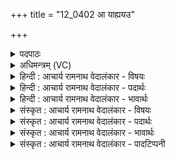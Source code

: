 +++
title = "12_0402 आ याह्ययउ"

+++
<details><summary>पदपाठः</summary>

आ꣢। या꣣हि। अय꣢म्। इ꣡न्द꣢꣯वे। अ꣡श्व꣢꣯पते। अ꣡श्व꣢꣯। प꣣ते। गो꣡प꣢꣯ते। गो। प꣣ते। उ꣡र्व꣢꣯रापते। उ꣡र्व꣢꣯रा। प꣣ते। सो꣡म꣢꣯म्। सो꣣मपते। सोम। पते। पिब। ४०२।
</details>

<details><summary>अधिमन्त्रम् (VC)</summary>

- इन्द्रः
- सौभरि: काण्व:
- ककुप्
- ऋषभः
- ऐन्द्रं काण्डम्
</details>

<details><summary>हिन्दी : आचार्य रामनाथ वेदालंकार - विषयः</summary>

अगले मन्त्र में इन्द्र नाम से परमात्मा, जीवात्मा आदि का आह्वान किया गया है।
</details>

<details><summary>हिन्दी : आचार्य रामनाथ वेदालंकार - पदार्थः</summary>

पदार्थान्वय -  प्रथम—परमात्मा के पक्ष में। हे (अश्वपते) घोड़ों के अथवा अश्व नाम से प्रसिद्ध अग्नि, बादल आदि के अधीश्वर, (गोपते) गाय पशुओं के अथवा सूर्यकिरणों के अधीश्वर, (उर्वरापते) उपजाऊ भूमियों के अधीश्वर इन्द्र परमात्मन् ! (अयम्) यह आप (इन्दवे) आनन्दरस के प्रवाह के लिए (आ याहि) आओ, मेरे हृदय में प्रकट होवो। हे (सोमपते) मेरे मनरूप चन्द्रमा के अधीश्वर ! आप (सोमम्) मेरे श्रद्धारस का (पिब) पान करो ॥ द्वितीय—जीवात्मा के पक्ष में। हे (अश्वपते) इन्द्रिय रूप घोड़ों के स्वामी, (गोपते) वाणियों और प्राणों के स्वामी, (उर्वरापते) ऋद्धि-सिद्धि की उपजाऊ बुद्धि के स्वामी मेरे अन्तरात्मन् ! (अयम्) यह तू (इन्दवे) परमेश्वरोपासना का आनन्द पाने के लिए (आ याहि) तैयार हो। हे (सोमपते) मन के स्वामी ! तू (सोमम्) ब्रह्मानन्द-रस का (पिब) पान कर ॥४॥ इस मन्त्र में श्लेषालङ्कार है, ‘पते’ की आवृत्ति में लाटानुप्रास और ‘सोम’ की आवृत्ति में यमक है ॥४॥
</details>

<details><summary>हिन्दी : आचार्य रामनाथ वेदालंकार - भावार्थः</summary>

भावार्थ -  जो जीवात्मा शरीरस्थ मन, बुद्धि, प्राण, चक्षु, श्रोत्र आदि का तथा ज्ञान, कर्म आदि का अधिष्ठाता है, उसे चाहिए कि नित्य जगदीश्वर की उपासना से ब्रह्मानन्द-रस को प्राप्त करे ॥४॥
</details>

<details><summary>संस्कृत : आचार्य रामनाथ वेदालंकार - विषयः</summary>

अथेन्द्रनाम्ना परमात्मजीवात्मादीनाह्वयति।
</details>

<details><summary>संस्कृत : आचार्य रामनाथ वेदालंकार - पदार्थः</summary>

पदार्थान्वय -  प्रथमः—परमात्मपरः। हे (अश्वपते) अश्वपशूनाम् अ्श्वनाम्ना ख्यातानाम् अग्निपर्जन्यादीनां२ वा अधीश्वर, (गोपते) गवां धेनूनाम् आदित्यकिरणानां वा अधीश्वर, (उर्वरापते) बहुसस्योत्पादनसमर्थानां भूमीनाम् अधीश्वर इन्द्र परमात्मन् ! (अयम्) एष त्वम् (इन्दवे) आनन्दरसप्रवाहाय (आयाहि) आगच्छ, हृदये प्रकटीभव। हे (सोमपते३) मम मनश्चन्द्रस्य अधीश्वर ! त्वम् (सोमम्) मदीयं श्रद्धारसम् (पिब) आस्वादय ॥ अथ द्वितीयः—जीवात्मपरः। हे (अश्वपते) शरीरस्थे नियुक्तानाम् इन्द्रियरूपाणामश्वानां स्वामिन् ! आत्मानं रथिनं विद्धि शरीरं रथमेव तु। इन्द्रियाणि हयानाहुः। कठ० ३।३,४। (गोपते) गवां वाचां प्राणानां वा स्वामिन् ! गौरिति वाङ्नाम। निघं० १।११। प्राणो हि गौः। श० ४।३।४।२५। (उर्वरापते) ऋद्धिसिद्ध्युत्पादनक्षमायाः बुद्धेः स्वामिन् मम अन्तरात्मन् ! (अयम्) एष त्वम् (इन्दवे) परमात्मोपासनाया आनन्दं प्राप्तुम् (आयाहि) सन्नद्धो भव। हे (सोमपते) सोमस्य मनसः स्वामिन् ! त्वम् (सोमम्) ब्रह्मानन्दरसम् (पिब) आस्वादय ॥४॥ अत्र श्लेषालङ्कारः, ‘पते’ इत्यस्यावृत्तौ लाटानुप्रासः, सोमावृत्तौ च यमकम् ॥४॥
</details>

<details><summary>संस्कृत : आचार्य रामनाथ वेदालंकार - भावार्थः</summary>

भावार्थ -  यो जीवात्मा देहस्थान् मनोबुद्धिप्राणचक्षुःश्रोत्रादीन् ज्ञानकर्मादींश्चाधितिष्ठति तेन नित्यं जगदीश्वरोपासनया ब्रह्मानन्दरसोऽधिगन्तव्यः ॥४॥
</details>

<details><summary>संस्कृत : आचार्य रामनाथ वेदालंकार - पादटिप्पनी</summary>

टिप्पनी -   १. ऋ० ८।२१।३ ‘आ याह्ययमिन्दवे’ इत्यत्र ‘आयाहीम इन्दवो’ इति पाठः। २. ‘प्र नूनं जातवेदसमश्वं हिनोत वाजिनम्’ ऋ० १०।१८८।१; ‘प्र पिन्वत वृष्णो अश्वस्य धाराः’ ऋ० ५।८३।६ इति प्रामाण्याद् अग्निः पर्जन्यश्चाश्वो नाम। ३. अत्र चत्वारि पदानि सम्बोधनान्तानि। तेषु ‘सोमपते’ इत्यत्र ‘आमन्त्रितस्य च’ ८।१।१९ इति निघातः। ‘अश्वपते’ इत्यत्र पादादित्वान्न निघातः, किन्तु षाष्ठेन ‘आमन्त्रितस्य च’ ६।१।१९८ इत्यनेन आद्युदात्तत्वम्। ‘गोपते, उर्वरापते’ इत्यत्रापि ‘आमन्त्रितं पूर्वमविद्यमानवत्’ ८।१।७२ इति न्यायेन पदात्परत्वाभावान्न निघातः, किन्तु आद्युदात्तत्वमेव।
</details>